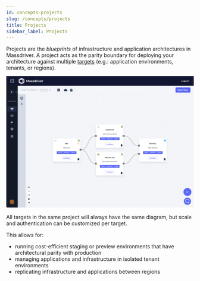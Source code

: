 ```yaml
---
id: concepts-projects
slug: /concepts/projects
title: Projects
sidebar_label: Projects
---
```


Projects are the _blueprints_ of infrastructure and application architectures in Massdriver. A project acts as the parity boundary for deploying your architecture against multiple [targets](/concepts/targets) (e.g.: application environments, tenants, or regions).

![Projects](./img/projects.png)

All targets in the same project will always have the same diagram, but scale and authentication can be customized per target.

This allows for:

* running cost-efficient staging or preview environments that have architectural parity with production
* managing applications and infrastructure in isolated tenant environments
* replicating infrastructure and applications between regions
